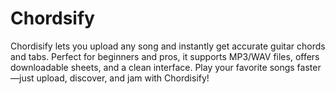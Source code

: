 # Chordsify
Chordisify lets you upload any song and instantly get accurate guitar chords and tabs. Perfect for beginners and pros, it supports MP3/WAV files, offers downloadable sheets, and a clean interface. Play your favorite songs faster—just upload, discover, and jam with Chordisify!
